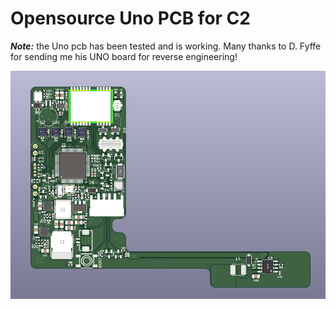 # Opensource Uno PCB for C2

**_Note:_**  the Uno pcb has been tested and is working. 
Many thanks to D. Fyffe for sending me his UNO board for reverse engineering!


![](./docs/uno_top.png)
